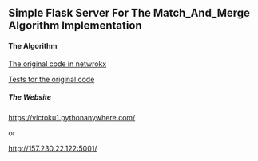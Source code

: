 ## Simple Flask Server For The Match_And_Merge Algorithm Implementation



#### The Algorithm

[The original code in netwrokx](https://github.com/VictoKu1/networkx/blob/main/networkx/algorithms/approximation/coalition_formation.py)

[Tests for the original code](https://github.com/VictoKu1/networkx/blob/main/networkx/algorithms/approximation/tests/test_coalition_formation.py)





##### The Website

https://victoku1.pythonanywhere.com/

or

http://157.230.22.122:5001/



